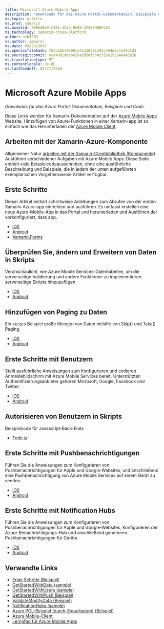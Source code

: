 ```yaml
---
title: Microsoft Azure Mobile Apps
description: "Downloads für das Azure Portal-Dokumentation, Beispiele und Code."
ms.topic: article
ms.prod: xamarin
ms.assetid: 7B9AA8D9-C181-4C33-8AB0-2F56E4DBFC03
ms.technology: xamarin-cross-platform
author: asb3993
ms.author: amburns
ms.date: 03/23/2017
ms.openlocfilehash: fb3c26b7d090ca42328c61192c794dec1544d1d3
ms.sourcegitcommit: 6cd40d190abe38edd50fc74331be15324a845a28
ms.translationtype: MT
ms.contentlocale: de-DE
ms.lasthandoff: 02/27/2018
---
```

# <a name="microsoft-azure-mobile-apps"></a>Microsoft Azure Mobile Apps

_Downloads für das Azure Portal-Dokumentation, Beispiele und Code._

<!--
NOTE TO AUTHORS: this page is referenced from
http://azure.microsoft.com/en-us/develop/mobile/xamarin/
as https://developer.xamarin.com/guides/cross-platform/data-cloud/mobile-services/
A redirect has been put in place to /mobile-apps/ HOWEVER the /Resources/ .ZIP files are still located in /mobile-services/ so that the following permalinks don't break

The ZIPs in /Resources/ are also referenced by inbound links
Getting Started  http://go.microsoft.com/fwlink/p/?LinkId=331359
Get started with data   http://go.microsoft.com/fwlink/p/?LinkId=331302
Get started with push   http://go.microsoft.com/fwlink/p/?LinkId=331303
Get started with authentication http://go.microsoft.com/fwlink/p/?LinkId=331328
Get started with Notification Hubs  http://go.microsoft.com/fwlink/p/?LinkId=331329
Validate and modify data    http://go.microsoft.com/fwlink/p/?LinkId=331330
-->


Diese Links werden für Xamarin-Dokumentation auf der [Azure Mobile Apps](https://azure.microsoft.com/en-us/documentation/services/app-service/mobile/) Website.
Hinzufügen von Azure-Funktionen in einer Xamarin-app ist so einfach wie das Herunterladen der [Azure Mobile Client](https://www.nuget.org/packages/Microsoft.Azure.Mobile.Client/).

## <a name="working-with-the-xamarin-azure-component"></a>Arbeiten mit der Xamarin-Azure-Komponente

Allgemeiner Natur [arbeiten mit der Xamarin-Clientbibliothek (Komponente)](https://azure.microsoft.com/en-us/documentation/articles/app-service-mobile-dotnet-how-to-use-client-library/) Ausführen verschiedener Aufgaben mit Azure Mobile Apps. Diese Seite enthält viele Beispielcodeausschnitten, ohne eine ausführliche Beschreibung und Beispiele, die in jedem der unten aufgeführten exemplarischen Vorgehensweise Artikel verfügbar.

## <a name="getting-started"></a>Erste Schritte

Dieser Artikel enthält schrittweise Anleitungen zum Abrufen von der ersten Xamarin Azure-app einrichten und ausführen.
Es umfasst erstellen eine neue Azure-Mobile-App in das Portal und herunterladen und Ausführen der vorkonfiguriert, dass app.

-  [iOS](https://azure.microsoft.com/en-us/documentation/articles/app-service-mobile-xamarin-ios-get-started/)
-  [Android](https://azure.microsoft.com/en-us/documentation/articles/app-service-mobile-xamarin-android-get-started/)
-  [Xamarin.Forms](https://azure.microsoft.com/en-us/documentation/articles/app-service-mobile-xamarin-forms-get-started/)

## <a name="validate-modify-and-augment-data-in-scripts"></a>Überprüfen Sie, ändern und Erweitern von Daten in Skripts

Veranschaulicht, wie Azure Mobile Services-Datentabellen, um die serverseitige Validierung und andere Funktionen zu implementieren: serverseitige Skripts hinzuzufügen.

-  [iOS](https://azure.microsoft.com/en-us/documentation/articles/mobile-services-dotnet-how-to-use-client-library/#errors)
-  [Android](https://azure.microsoft.com/en-us/documentation/articles/mobile-services-dotnet-how-to-use-client-library/#errors)


## <a name="add-paging-to-data"></a>Hinzufügen von Paging zu Daten

Ein kurzes Beispiel große Mengen von Daten mithilfe von Skip() und Take() Paging.

-  [iOS](https://azure.microsoft.com/en-us/documentation/articles/mobile-services-dotnet-how-to-use-client-library/#paging)
-  [Android](https://azure.microsoft.com/en-us/documentation/articles/mobile-services-dotnet-how-to-use-client-library/#paging)


## <a name="get-started-with-users"></a>Erste Schritte mit Benutzern

Stellt ausführliche Anweisungen zum Konfigurieren und codieren Anmeldebildschirm mit Azure Mobile Services bereit. Unterstützten Authentifizierungsanbieter gehören Microsoft, Google, Facebook und Twitter.

-  [iOS](https://azure.microsoft.com/en-us/documentation/articles/app-service-mobile-xamarin-ios-get-started-users/)
-  [Android](https://azure.microsoft.com/en-us/documentation/articles/app-service-mobile-xamarin-android-get-started-users/)


## <a name="authorize-users-in-scripts"></a>Autorisieren von Benutzern in Skripts

Beispielcode für Javascript-Back-Ends

-  [Todo.js](https://github.com/Azure/azure-mobile-apps-node/blob/master/samples/personal-table/tables/TodoItem.js#L38)


## <a name="get-started-with-push"></a>Erste Schritte mit Pushbenachrichtigungen

Führen Sie die Anweisungen zum Konfigurieren von Pushbenachrichtigungen für Apple und Google-Websites, und anschließend eine Pushbenachrichtigung von Azure Mobile Services auf einem Gerät zu senden.

-  [iOS](https://azure.microsoft.com/en-us/documentation/articles/app-service-mobile-xamarin-ios-get-started-push/)
-  [Android](https://azure.microsoft.com/en-us/documentation/articles/app-service-mobile-xamarin-android-get-started-push/)


## <a name="get-started-with-notification-hubs"></a>Erste Schritte mit Notification Hubs

Führen Sie die Anweisungen zum Konfigurieren von Pushbenachrichtigungen für Apple und Google-Websites, Konfigurieren der Azure-Benachrichtigungs-Hub und anschließend generieren Pushbenachrichtigungen für Geräte.

-  [iOS](http://azure.microsoft.com/en-us/documentation/articles/partner-xamarin-notification-hubs-ios-get-started/)
-  [Android](http://azure.microsoft.com/en-us/documentation/articles/partner-xamarin-notification-hubs-android-get-started/)



## <a name="related-links"></a>Verwandte Links

- [Erste Schritte (Beispiel)](https://github.com/xamarin/mobile-samples/tree/master/Azure/GettingStarted)
- [GetStartedWithData (sample)](https://github.com/xamarin/mobile-samples/tree/master/Azure/GetStartedWithData)
- [GetStartedWithUsers (sample)](https://github.com/xamarin/mobile-samples/tree/master/Azure/GetStartedWithUsers)
- [GetStartedWithPush (Beispiel)](https://github.com/xamarin/mobile-samples/tree/master/Azure/GetStartedWithPush)
- [ValidateModifyData (Beispiel)](https://github.com/xamarin/mobile-samples/tree/master/Azure/ValidateModifyData)
- [NotificationHubs (sample)](https://github.com/xamarin/mobile-samples/tree/master/Azure/NotificationHubs)
- [Azure PCL-Beispiel (durch @paulbatum) (Beispiel)](https://github.com/paulbatum/mobile-services-xamarin-pcl)
- [Azure Mobile-Client](https://www.nuget.org/packages/Microsoft.Azure.Mobile.Client/)
- [Lernpfad für Azure Mobile Apps](https://azure.microsoft.com/en-us/documentation/learning-paths/appservice-mobileapps/)
